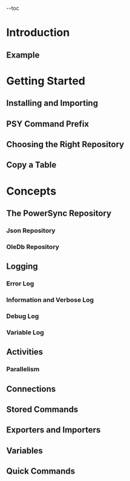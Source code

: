 --toc
# Introduction
## Example
# Getting Started
## Installing and Importing
## PSY Command Prefix
## Choosing the Right Repository
## Copy a Table
# Concepts
## The PowerSync Repository
### Json Repository
### OleDb Repository
## Logging
### Error Log
### Information and Verbose Log
### Debug Log
### Variable Log
## Activities
### Parallelism
## Connections
## Stored Commands
## Exporters and Importers
## Variables
## Quick Commands